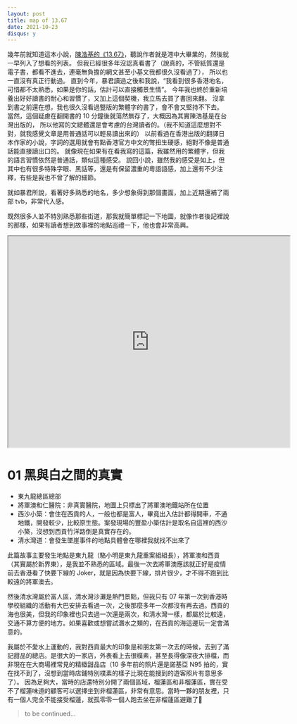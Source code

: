 ```yaml
---
layout: post
title: map of 13.67
date: 2021-10-23
disqus: y
---
```


幾年前就知道這本小說，[陳浩基的《13.67》](https://book.douban.com/subject/25897884/)，聽說作者就是港中大畢業的，然後就一早列入了想看的列表。
但我已經很多年沒認真看書了（說真的，不管紙質還是電子書，都看不進去，連毫無負擔的網文甚至小基文我都很久沒看過了），
所以也一直沒有真正行動過。
直到今年，暴君讀過之後和我說，“我看到很多香港地名，可惜都不太熟悉，如果是你的話，估計可以直接觸景生情”。
今年我也終於重新培養出好好讀書的耐心和習慣了，又加上這個契機，我立馬去買了書回來翻。
沒拿到書之前還在想，我也很久沒看過豎版的繁體字的書了，會不會又堅持不下去。
當然，這個疑慮在翻開書的 10 分鐘後就蕩然無存了，大概因為其實陳浩基是在台灣出版的，
所以他寫的文總體還是會考慮的台灣讀者的。（我不知道這麼想對不對，就我感覺文章是用普通話可以輕易讀出來的）
以前看過在香港出版的翻譯日本作家的小說，字詞的選用就會有點香港官方中文的彆扭生硬感，絕對不像是普通話能直接讀出口的。
就像現在如果有在看我寫的這篇，我雖然用的繁體字，但我的語言習慣依然是普通話，類似這種感受。
說回小說，雖然我的感受是如上，但其中也有很多特殊字眼、黑話等，還是有保留濃重的粵語語感，加上還有不少注釋，有些是我也不曾了解的細節。

就如暴君所說，看著好多熟悉的地名，多少想象得到那個畫面，加上近期還補了兩部 tvb，非常代入感。

既然很多人並不特別熟悉那些街道，那我就簡單標記一下地圖，就像作者後記裡說的那樣，如果有讀者想到故事裡的地點巡禮一下，他也會非常高興。

<iframe src="https://www.google.com/maps/d/u/0/embed?mid=1CzspixynEByRW9EWkrYTW5te7txdhqcP" width="640" height="480"></iframe>


# 01 黑與白之間的真實

- 東九龍總區總部
- 將軍澳和仁醫院：非真實醫院，地圖上只標出了將軍澳地鐵站所在位置
- 西沙小築：會住在西貢的人，一般也都是富人，畢竟出入估計都得開車，不通地鐵，開發較少，比較原生態。案發現場的豐盈小築估計是取名自這裡的西沙小築，沒想到西貢竹洋路倒是真實存在的。
- 清水灣道：會發生墜崖事件的地點具體會在哪裡我就找不出來了

此篇故事主要發生地點是東九龍（駱小明是東九龍重案組組長），將軍澳和西貢（其實屬於新界東），是我並不熟悉的區域。最後一次去將軍澳應該就正好是疫情前去香港看了快要下線的 Joker，就是因為快要下線，排片很少，才不得不跑到比較遠的將軍澳去。

然後清水灣屬於富人區，清水灣沙灘是熱門景點，但我只有 07 年第一次到香港時學校組織的活動有大巴安排去看過一次，之後那麼多年一次都沒有再去過。西貢的海也很美，但我的印象裡也只去過一次還是兩次，和清水灣一樣，都屬於比較遠，交通不算方便的地方。如果喜歡或想嘗試潛水之類的，在西貢的海這邊玩一定會滿意的。

我屬於不愛水上運動的，我對西貢最大的印象是和朋友第一次去的時候，去到了滿記甜品的總店。是很大的一家店，外表看上去很樸素，甚至長得像深夜大排檔，而非現在在大商場裡常見的精緻甜品店（10 多年前的照片還是諾基亞 N95 拍的，實在找不到了，沒想到當時店鋪特別樸素的樣子比現在能搜到的遊客照片有意思多了）。
因為足夠大，當時的店還特別分開了兩個區域，榴蓮區和非榴蓮區，實在受不了榴蓮味道的顧客可以選擇坐到非榴蓮區，非常有意思。當時一夥的朋友裡，只有一個人完全不能接受榴蓮，就孤零零一個人跑去坐在非榴蓮區避難了🤣


> to be continued...
